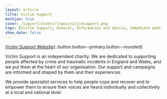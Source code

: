 ```yaml
---
layout: article
title: Victim Support
mathjax: true
cover: /support/assets/logos/victimsupport.png
tags: [Victim Support, General, Information and advice, Immediate emotional and practical help, Longer term emotional and practical help, Advocacy, Personal safety services, Peer support and group work, Help navigating the criminal justice system]
show_date: false
---
```


[Victim Support Website](https://www.victimsupport.org.uk){:.button.button--primary.button--rounded}

Victim Support is an independent charity. We are dedicated to supporting people affected by crime and traumatic incidents in England and Wales, and we put them at the heart of our organisation. Our support and campaigns are informed and shaped by them and their experiences.

We provide specialist services to help people cope and recover and to empower them to ensure their voices are heard individually and collectively at a local and national level.
